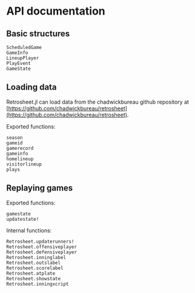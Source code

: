 # API documentation


## Basic structures
```@docs
ScheduledGame
GameInfo
LineupPlayer
PlayEvent
GameState
```


## Loading data

Retrosheet.jl can load data from the chadwickbureau github repository at [https://github.com/chadwickbureau/retrosheet](https://github.com/chadwickbureau/retrosheet).


Exported functions:

```@docs
season
gameid
gamerecord
gameinfo
homelineup
visitorlineup
plays
```




## Replaying games

Exported functions:

```@docs
gamestate
updatestate!
```

Internal functions:

```@docs
Retrosheet.updaterunners!
Retrosheet.offensiveplayer
Retrosheet.defensiveplayer
Retrosheet.inninglabel
Retrosheet.outslabel
Retrosheet.scorelabel
Retrosheet.atplate
Retrosheet.showstate
Retrosheet.inningxcript
```